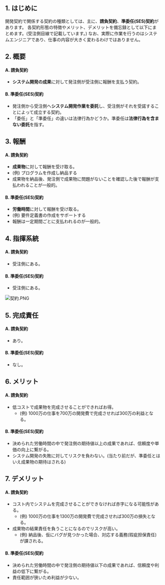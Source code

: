 ## 1. はじめに

開発契約で関係する契約の種類としては、主に、**請負契約**、**準委任(SES)契約**があります。
各契約形態の特徴やメリット、デメリットを備忘録として以下にまとめます。(受注側目線で記載しています。)
なお、実際に作業を行うのはシステムエンジニアであり、仕事の内容が大きく変わるわけではありません。


## 2. 概要

#### A. 請負契約
 - **システム開発の成果**に対して発注側が受注側に報酬を支払う契約。

#### B. 準委任(SES)契約
 - 発注側から受注側へ**システム開発作業を委託**し、受注側がそれを受諾することによって成立する契約。
 - 「委任」と「準委任」の違いは法律行為かどうか。準委任は**法律行為を含まない委託**を指す。


## 3. 報酬

#### A. 請負契約
 - **成果物**に対して報酬を受け取る。
  - (例) プログラムを作成し納品する
 - 成果物を納品後、発注側で成果物に問題がないことを確認した後で報酬が支払われることが一般的。

#### B. 準委任(SES)契約
 - **労働時間**に対して報酬を受け取る。
  - (例) 要件定義書の作成をサポートする
 - 報酬は一定期間ごとに支払われるのが一般的。

## 4. 指揮系統

#### A. 請負契約
 - 受注側にある。

#### B. 準委任(SES)契約
 - 受注側にある。

![契約.PNG](https://qiita-image-store.s3.amazonaws.com/0/247638/b2433e11-b180-2bd3-1a2a-ade092429130.png)


## 5. 完成責任

#### A. 請負契約
 - あり。

#### B. 準委任(SES)契約
 - なし。


## 6. メリット

#### A. 請負契約
 - 低コストで成果物を完成させることができればお得。
   - (例) 1000万の仕事を700万の開発費で完成させれば300万の利益となる。

#### B. 準委任(SES)契約
 - 決められた労働時間の中で発注側の期待値以上の成果であれば、信頼度や単価の向上に繋がる。
 - システム開発の失敗に対してリスクを負わない。(当たり前だが、準委任とはいえ成果物の期待はされる)


## 7. デメリット

#### A. 請負契約
 - コスト内でシステムを完成させることができなければ赤字になる可能性がある。
   - (例) 1000万の仕事を1300万の開発費で完成させれば300万の損失となる。
 - 成果物の結果責任を負うことになるのでリスクが高い。
   - (例) 納品後、仮にバグが見つかった場合、対応する義務(瑕疵担保責任)が課される。

#### B. 準委任(SES)契約
 - 決められた労働時間の中で発注側の期待値以下の成果であれば、信頼度や利益の低下に繋がる。
 - 責任範囲が狭いため利益が少ない。
